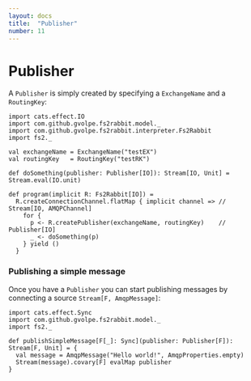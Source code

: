 ```yaml
---
layout: docs
title:  "Publisher"
number: 11
---
```


# Publisher

A `Publisher` is simply created by specifying a `ExchangeName` and a `RoutingKey`:

```tut:book:silent
import cats.effect.IO
import com.github.gvolpe.fs2rabbit.model._
import com.github.gvolpe.fs2rabbit.interpreter.Fs2Rabbit
import fs2._

val exchangeName = ExchangeName("testEX")
val routingKey   = RoutingKey("testRK")

def doSomething(publisher: Publisher[IO]): Stream[IO, Unit] = Stream.eval(IO.unit)

def program(implicit R: Fs2Rabbit[IO]) =
  R.createConnectionChannel.flatMap { implicit channel => // Stream[IO, AMQPChannel]
    for {
      p <- R.createPublisher(exchangeName, routingKey)	  // Publisher[IO]
      _ <- doSomething(p)
    } yield ()
  }
```

### Publishing a simple message

Once you have a `Publisher` you can start publishing messages by connecting a source `Stream[F, AmqpMessage]`:

```tut:book:silent
import cats.effect.Sync
import com.github.gvolpe.fs2rabbit.model._
import fs2._

def publishSimpleMessage[F[_]: Sync](publisher: Publisher[F]): Stream[F, Unit] = {
  val message = AmqpMessage("Hello world!", AmqpProperties.empty)
  Stream(message).covary[F] evalMap publisher
}
```

